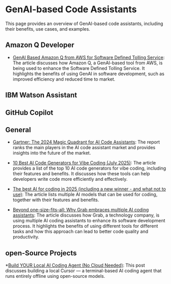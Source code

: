 # GenAI-based Code Assistants

This page provides an overview of GenAI-based code assistants, including their benefits, use cases, and examples.

## Amazon Q Developer

* [GenAI Based Amazon Q from AWS for Software Defined Tolling Service](https://www.t-systems.com/de/en/insights/newsroom/expert-blogs/leveraging-genai-in-software-development-1019354): The article discusses how Amazon Q, a GenAI-based tool from AWS, is being used to enhance the Software Defined Tolling Service. It highlights the benefits of using GenAI in software development, such as improved efficiency and reduced time to market.

## IBM Watson Assistant


## GitHub Copilot


## General

* [Gartner: The 2024 Magic Quadrant for AI Code Assistants](https://www.gartner.com/doc/reprints?id=1-2IKO4MPE&ct=240819&st=sb): The report ranks the main players in the AI code assistant market and provides insights into the future of the market.

* [10 Best AI Code Generators for Vibe Coding (July 2025)](https://www.unite.ai/best-ai-code-generators/): The article provides a list of the top 10 AI code generators for vibe coding, including their features and benefits. It discusses how these tools can help developers write code more efficiently and effectively.

* [The best AI for coding in 2025 (including a new winner - and what not to use)](https://www.zdnet.com/article/the-best-ai-for-coding-in-2025-including-a-new-winner-and-what-not-to-use/): The article lists multiple AI models that can be used for coding, together with their features and benefits.

* [Beyond one-size-fits-all: Why Grab embraces multiple AI coding assistants](https://www.grab.com/sg/inside-grab/stories/beyond-one-size-fits-all-why-grab-embraces-multiple-ai-coding-assistants/): The article discusses how Grab, a technology company, is using multiple AI coding assistants to enhance its software development process. It highlights the benefits of using different tools for different tasks and how this approach can lead to better code quality and productivity.

## open-Source Projects

*[Build YOUR Local AI Coding Agent (No Cloud Needed)](https://pub.towardsai.net/build-a-local-ai-coding-agent-no-cloud-needed-77f9c5aa4cff): This post discusses building a local Cursor — a terminal-based AI coding agent that runs entirely offline using open-source models.
